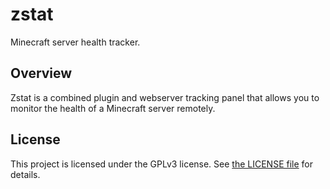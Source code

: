 # zstat

Minecraft server health tracker.

## Overview

Zstat is a combined plugin and webserver tracking panel that allows you to monitor the health of a Minecraft server remotely.

## License

This project is licensed under the GPLv3 license. See [the LICENSE file](/LICENSE) for details.
